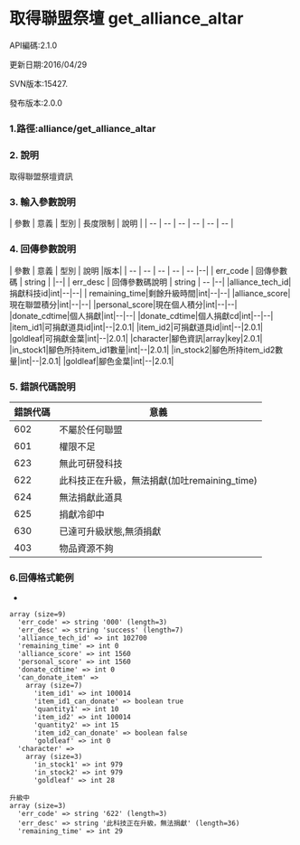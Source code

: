# 取得聯盟祭壇 get_alliance_altar

API編碼:2.1.0

> 


更新日期:2016/04/29

> 

SVN版本:15427.

> 

發布版本:2.0.0
### 1.路徑:alliance/get_alliance_altar

### 2. 說明

取得聯盟祭壇資訊

### 3. 輸入參數說明


| 參數 | 意義 | 型別 | 長度限制 | 說明 |
| -- | -- | -- | -- | -- | -- |


### 4. 回傳參數說明
| 參數 | 意義 | 型別 | 說明 |版本|
| -- | -- | -- | -- | -- |--|
| err_code | 回傳參數碼 | string |  |--|
| err_desc | 回傳參數碼說明 | string | -- |--|
|alliance_tech_id|捐獻科技id|int|--|--|
| remaining_time|剩餘升級時間|int|--|--|
|alliance_score|現在聯盟積分|int|--|--|
|personal_score|現在個人積分|int|--|--|
|donate_cdtime|個人捐獻|int|--|--|
|donate_cdtime|個人捐獻cd|int|--|--|
|item_id1|可捐獻道具id|int|--|2.0.1|
|item_id2|可捐獻道具id|int|--|2.0.1|
|goldleaf|可捐獻金葉|int|--|2.0.1|
|character|腳色資訊|array|key|2.0.1|
|in_stock1|腳色所持item_id1數量|int|--|2.0.1|
|in_stock2|腳色所持item_id2數量|int|--|2.0.1|
|goldleaf|腳色金葉|int|--|2.0.1|

### 5. 錯誤代碼說明
|錯誤代碼|意義|
|--|--|
|602|不屬於任何聯盟|
|601|權限不足|
|623|無此可研發科技|
|622|此科技正在升級，無法捐獻(加吐remaining_time)|
|624|無法捐獻此道具|
|625|捐獻冷卻中|
|630|已達可升級狀態,無須捐獻|
|403|物品資源不夠|

### 6.回傳格式範例

*

```
array (size=9)
  'err_code' => string '000' (length=3)
  'err_desc' => string 'success' (length=7)
  'alliance_tech_id' => int 102700
  'remaining_time' => int 0
  'alliance_score' => int 1560
  'personal_score' => int 1560
  'donate_cdtime' => int 0
  'can_donate_item' => 
    array (size=7)
      'item_id1' => int 100014
      'item_id1_can_donate' => boolean true
      'quantity1' => int 10
      'item_id2' => int 100014
      'quantity2' => int 15
      'item_id2_can_donate' => boolean false
      'goldleaf' => int 0
  'character' => 
    array (size=3)
      'in_stock1' => int 979
      'in_stock2' => int 979
      'goldleaf' => int 28
  
升級中
array (size=3)
  'err_code' => string '622' (length=3)
  'err_desc' => string '此科技正在升級，無法捐獻' (length=36)
  'remaining_time' => int 29
```
